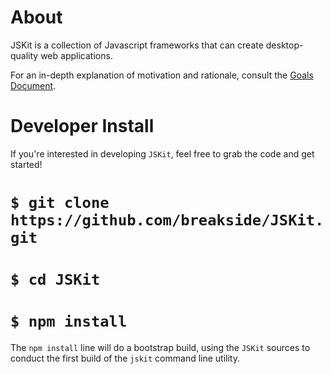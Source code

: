 About
=====

JSKit is a collection of Javascript frameworks that can create desktop-quality
web applications.

For an in-depth explanation of motivation and rationale, consult the
[Goals Document](Documenation/Goals.md).


Developer Install
=================

If you're interested in developing `JSKit`, feel free to grab the code and
get started!

# `$ git clone https://github.com/breakside/JSKit.git`
# `$ cd JSKit`
# `$ npm install`

The `npm install` line will do a bootstrap build, using the `JSKit` sources
to conduct the first build of the `jskit` command line utility.